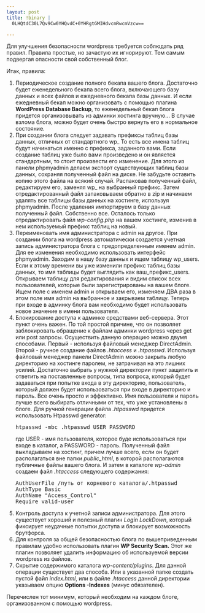 ```yaml
--- 
layout: post
title: !binary |
  0LHQtdC30L7Qv9Cw0YHQvdC+0YHRgtGMIHdvcmRwcmVzcw==

---
```

Для улучшения безопасности wordpress требуется соблюдать ряд правил. Правила простые, но зачастую их игнорируют. Тем самым подвергая опасности свой собственный блог.

Итак, правила:
<ol>
	<li>Периодическое создание полного бекапа вашего блога. Достаточно будет еженедельного бекапа всего блога, включающего базу данных и всех файлов и ежедневного бекапа базы данных. И если ежедневный бекап можно организовать с помощью плагина <strong>WordPress Database Backup</strong>, то еженедельный бекап блога придется организовывать из админки хостинга вручную... В случае взлома блога, можно будет очень быстро вернуть его в нормальное состояние.</li>
  <li>При создании блога следует задавать префиксы таблиц базы данных, отличных от стандартного wp_
То есть все имена таблиц будут начинаться именно с префикса, заданного вами. Если создание таблиц уже было вами произведено и он является стандартным, то стоит произвести его изменение. Для этого из панели phpmyadmin делаем экспорт существующих таблиц базы данных, сохраняя полученный файл на диске. Не забудьте оставить копию этого файла на всякий случай.
Распаковав полученный файл, редактируем его, заменяя wp_ на выбранный префикс. Затем отредактированный файл запаковываем обратно в zip и начинаем удалять все таблицы базы данных на хостинге, используя phpmyadmin. После удаления импортируем в базу данных полученный файл. Собственно все. Осталось только отредактировать файл <em>wp-config.php</em> на вашем хостинге, изменив в нем используемый префикс таблиц на новый.</li>
	<li>Переименовать имя администратора с admin на другое. При создании блога на
  wordpress автоматически создается учетная запись администратора блога с предопределенным
  именем admin. Для ее изменения необходимо использовать интерфейс phpmyadmin. Заходим в
  нашу базу данных и ищем таблицу wp_users. Если к этому времени вы уже изменили префикс
  таблиц базы данных, то имя таблицы будет выглядить как ваш_префикс_users. Открываем
  таблицу для редактирования и видим список всех пользователей, которые были
  зарегистрированы на вашем блоге. Ищем поле с именем admin и открываем его, изменяем ДВА
  раза в этом поле имя admin на выбранное и закрываем таблицу.
Теперь при входе в админку блога вам необходимо будет использовать новое значение в имени пользователя.</li>
	<li>Блокирование доступа к админке средствами веб-сервера. Этот пункт очень важен. По той простой причине, что он позволяет заблокировать обращение к файлам админки wordpress через get или post запросы.
Осуществить данную операцию можно двумя способами. Первый - используя файловый менеджер DirectAdmin. Второй - ручное создание файлов <em>.htaccess</em> и <em>.htpasswd</em>.
Используя файловый менеджер панели DirectAdmin можно закрыть любую директорию на хостинге паролем, не затрачивая на это лишних усилий. Достаточно выбрать у нужной директории пункт защитить и ответить на поставленные вопросы, типа вопроса, который будет задаваться при попытке входа в эту директорию, пользователь, который должен будет использоваться при входе в директорию и пароль. Все очень просто и эффективно. Имя пользователя и пароль лучше всего выбирать отличными от тех, что уже установлены в блоге.
Для ручной генерации файла <em>.htpasswd</em> придется использовать Htpasswd generator:
<pre>htpasswd -mbc .htpasswd USER PASSWORD</pre>
где USER - имя пользователя, которое буде использоваться при входе в каталог, а PASSWORD - пароль. Полученный файл выкладываем на хостинг, причем лучше всего, если он будет располагаться вне папки <em>public_html</em>, в которой располагаются публичные файлы вашего блога. И затем в каталоге <em>wp-admin</em> создаем файл <em>.htaccess</em> следующего содержания:
<pre>AuthUserFile /путь от корневого каталога/.htpasswd
AuthType Basic
AuthName "Access_Control"
Require valid-user</pre>
</li>
	<li>Контроль доступа к учетной записи администратора. Для этого существует хороший и полезный плагин <em>Login LockDown</em>, который фиксирует неудачные попытки доступа и блокирует возможность брутфорса.</li>
	<li>Для контроля за общей безопасностью блога по вышеприведенным правилам удобно использовать плагин <strong>WP Security Scan.</strong> Этот же плагин позволяет удалить информацию об используемой версии wordpress из файлов.</li>
	<li>Скрытие содержимого каталога <em>wp-content/plugins</em>. Для данной операции существует два способа. Или в указанной папке создать пустой файл <em>index.html</em>, или в файле <em>.htaccess</em> данной директории указываем опцию <strong>Options -Indexes</strong> (минус обязателен).</li>
</ol>
Перечислен тот минимум, который необходим на каждом блоге, организованном с помощью wordpress.
